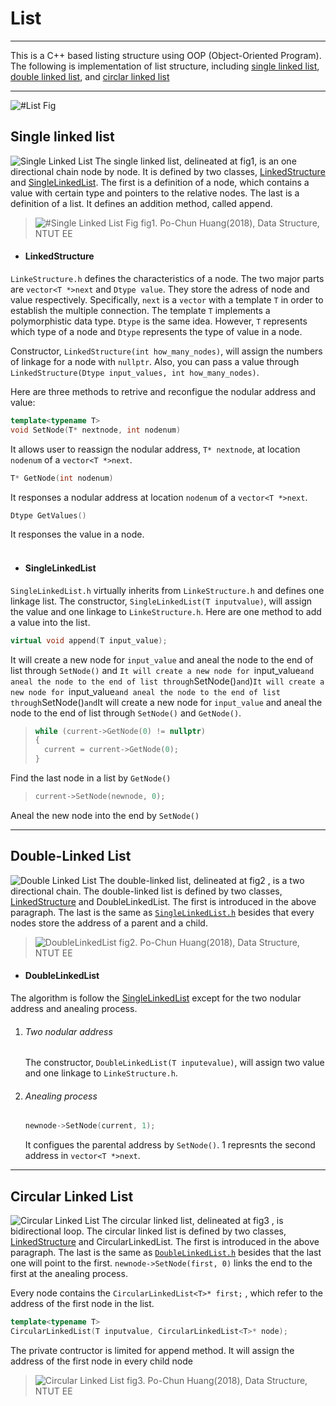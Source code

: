 # List
----
This is a C++ based listing structure using OOP (Object-Oriented Program). The following is implementation of list structure, including [single linked list](#single-linked-list), [double linked list](#double-linked-list), and [circlar linked list](#Circular-Linked-List) 

----
![#List Fig](List.png)

## Single linked list
![Single Linked List](UML_SingleLinkedList.png)
The single linked list, delineated at fig1, is an one directional chain node by node. It is defined by two classes, [LinkedStructure](#LinkedStructure) and [SingleLinkedList](#SingleLinkedList). 
The first is a definition of a node, which contains a value with certain type and pointers to the relative nodes.
The last is a definition of a list. It defines an addition method, called append.
>![#Single Linked List Fig](SingleLinkedList.png)
>fig1. Po-Chun Huang(2018), Data Structure, NTUT EE

* #### LinkedStructure<br>
```LinkeStructure.h``` defines the characteristics of a node. The two major parts are ```vector<T *>next``` and ```Dtype value```. They store the adress of node and value respectively.
Specifically, ```next``` is a ```vector``` with a template ```T``` in order to establish the multiple connection.
The template ```T``` implements a polymorphistic data type. ```Dtype``` is the same idea. 
However, ```T``` represents which type of a node and ```Dtype``` represents the type of value in a node.

Constructor, ```LinkedStructure(int how_many_nodes)```, will assign the numbers of linkage for a node with ```nullptr```. 
Also, you can pass a value through ```LinkedStructure(Dtype input_values, int how_many_nodes)```.

Here are three methods to retrive and reconfigue the nodular address and value: 

```C++ numbers-line
template<typename T>
void SetNode(T* nextnode, int nodenum)
```
It allows user to reassign the nodular address, ```T* nextnode```, at location ```nodenum``` of a ```vector<T *>next```.
```C++ numbers-line
T* GetNode(int nodenum)
```
It responses a nodular address at location ```nodenum``` of a ```vector<T *>next```.
```C++ numbers-line
Dtype GetValues()
```
It responses the value in a node.<br><br>


* #### SingleLinkedList
```SingleLinkedList.h``` virtually inherits from ```LinkeStructure.h``` and defines one linkage list.
The constructor, ```SingleLinkedList(T inputvalue)```, will assign the value and one linkage to ```LinkeStructure.h```.
Here are one method to add a value into the list.
```C++ numbers-line
virtual void append(T input_value);
```
It will create a new node for ```input_value``` and aneal the node to the end of list through ```SetNode()``` and ```It will create a new node for ```input_value``` and aneal the node to the end of list through ```SetNode()``` and ```)```It will create a new node for ```input_value``` and aneal the node to the end of list through ```SetNode()``` and ```It will create a new node for ```input_value``` and aneal the node to the end of list through ```SetNode()``` and ```GetNode()```.
>````C++ numbers-line
>while (current->GetNode(0) != nullptr)
>{
>	current = current->GetNode(0);
>}
>````
Find the last node in a list by ```GetNode()```

>```C++ numbers-line
>current->SetNode(newnode, 0);
>```
Aneal the new node into the end by ```SetNode()```

----
## Double-Linked List
![Double Linked List](UML_DoubleLinkedList.png)
The double-linked list, delineated at fig2 , is a two directional chain. The double-linked list is defined by two classes, [LinkedStructure](#LinkedStructure) and DoubleLinkedList. 
The first is introduced in the above paragraph.
The last is the same as [```SingleLinkedList.h```](#SingleLinkedList) besides that every nodes store the address of a parent and a child.
>![DoubleLinkedList](DoubleLinkedList.png)
>fig2. Po-Chun Huang(2018), Data Structure, NTUT EE

* #### DoubleLinkedList
The algorithm is follow the [SingleLinkedList](#SingleLinkedList) except for the two nodular address and anealing process.

1. ###### Two nodular address

    The constructor, ```DoubleLinkedList(T inputevalue)```, will assign two value and one linkage to ```LinkeStructure.h```.

2. ###### Anealing process
    ```C++ numbers-line
    newnode->SetNode(current, 1);
    ```
   It configues the parental address by ```SetNode()```. 1 represnts the second address in ```vector<T *>next```.

---
## Circular Linked List
![Circular Linked List](UML_CircularLinkedList.png)
The circular linked list, delineated at fig3 , is bidirectional loop. The circular linked list is defined by two classes, [LinkedStructure](#LinkedStructure) and CircularLinkedList. 
The first is introduced in the above paragraph.
The last is the same as [```DoubleLinkedList.h```](#DoubleLinkedList) besides that the last one will point to the first.
```newnode->SetNode(first, 0)``` links the end to the first at the anealing process. 

Every node contains the ```CircularLinkedList<T>* first;```
, which refer to the address of the first node in the list.
```C++ numbers-line
template<typename T>
CircularLinkedList(T inputvalue, CircularLinkedList<T>* node);
```
The private contructor is limited for append method. It will assign the address of the first node in every child node
>![Circular Linked List](CircularLinkedList.png)
>fig3. Po-Chun Huang(2018), Data Structure, NTUT EE






